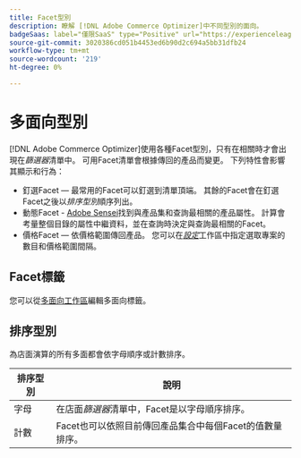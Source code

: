 ```yaml
---
title: Facet型別
description: 瞭解 [!DNL Adobe Commerce Optimizer]中不同型別的面向。
badgeSaas: label="僅限SaaS" type="Positive" url="https://experienceleague.adobe.com/zh-hant/docs/commerce/user-guides/product-solutions" tooltip="僅適用於Adobe Commerce as a Cloud Service和Adobe Commerce Optimizer專案(Adobe管理的SaaS基礎結構)。"
source-git-commit: 3020386cd051b4453ed6b90d2c694a5bb31dfb24
workflow-type: tm+mt
source-wordcount: '219'
ht-degree: 0%

---
```


# 多面向型別

[!DNL Adobe Commerce Optimizer]使用各種Facet型別，只有在相關時才會出現在&#x200B;*篩選器*&#x200B;清單中。 可用Facet清單會根據傳回的產品而變更。 下列特性會影響其顯示和行為：

- 釘選Facet — 最常用的Facet可以釘選到清單頂端。 其餘的Facet會在釘選Facet之後以&#x200B;*排序型別*&#x200B;順序列出。
- 動態Facet - [Adobe Sensei](https://www.adobe.com/sensei.html)找到與產品集和查詢最相關的產品屬性。 計算會考量整個目錄的屬性中繼資料，並在查詢時決定與查詢最相關的Facet。
- 價格Facet — 依價格範圍傳回產品。 您可以在&#x200B;[*設定*](../../settings.md)&#x200B;工作區中指定選取專案的數目和價格範圍間隔。

## Facet標籤

您可以從[多面向工作區](workspace.md)編輯多面向標籤。

## 排序型別

為店面演算的所有多面都會依字母順序或計數排序。

| 排序型別 | 說明 |
|--- |--- |
| 字母 | 在店面&#x200B;*篩選器*&#x200B;清單中，Facet是以字母順序排序。 |
| 計數 | Facet也可以依照目前傳回產品集合中每個Facet的值數量排序。 |
